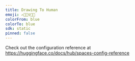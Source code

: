 ```yaml
---
title: Drawing To Human
emoji: ✍️🧍🏽‍♀️🧍🏻
colorFrom: blue
colorTo: blue
sdk: static
pinned: false
---
```


Check out the configuration reference at https://huggingface.co/docs/hub/spaces-config-reference
